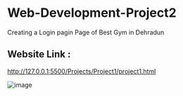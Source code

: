 # Web-Development-Project2 

Creating a Login pagin Page of Best Gym in Dehradun  


## Website Link : 
http://127.0.0.1:5500/Projects/Project1/project1.html 

![image](https://user-images.githubusercontent.com/87226077/205311524-01ff70f1-bc09-43a9-91b7-e33af6fe123e.png)

 
